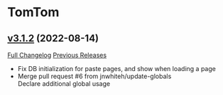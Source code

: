 # TomTom

## [v3.1.2](https://github.com/jnwhiteh/TomTom/tree/v3.1.2) (2022-08-14)
[Full Changelog](https://github.com/jnwhiteh/TomTom/compare/v3.1.1...v3.1.2) [Previous Releases](https://github.com/jnwhiteh/TomTom/releases)

- Fix DB initialization for paste pages, and show when loading a page  
- Merge pull request #6 from jnwhiteh/update-globals  
    Declare additional global usage  
